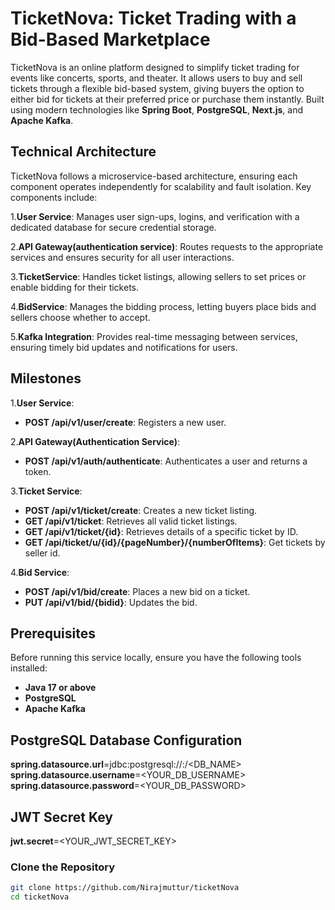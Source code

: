 
# TicketNova: Ticket Trading with a Bid-Based Marketplace

TicketNova is an online platform designed to simplify ticket trading for events like concerts, sports, and theater. It allows users to buy and sell tickets through a flexible bid-based system, giving buyers the option to either bid for tickets at their preferred price or purchase them instantly. Built using modern technologies like **Spring Boot**, **PostgreSQL**, **Next.js**, and **Apache Kafka**.

## Technical Architecture
TicketNova follows a microservice-based architecture, ensuring each component operates independently for scalability and fault isolation. Key components include:

1.**User Service**: Manages user sign-ups, logins, and verification with a dedicated database for secure credential storage.

2.**API Gateway(authentication service)**: Routes requests to the appropriate services and ensures security for all user interactions.

3.**TicketService**: Handles ticket listings, allowing sellers to set prices or enable bidding for their tickets.

4.**BidService**: Manages the bidding process, letting buyers place bids and sellers choose whether to accept.

5.**Kafka Integration**: Provides real-time messaging between services, ensuring timely bid updates and notifications for users. 

## Milestones
1.**User Service**: 
- **POST /api/v1/user/create**: Registers a new user.
  
2.**API Gateway(Authentication Service)**:
- **POST /api/v1/auth/authenticate**: Authenticates a user and returns a token.
  
3.**Ticket Service**: 
- **POST /api/v1/ticket/create**: Creates a new ticket listing.
- **GET /api/v1/ticket**: Retrieves all valid ticket listings.
- **GET /api/v1/ticket/{id}**: Retrieves details of a specific ticket by ID.
- **GET /api/ticket/u/{id}/{pageNumber}/{numberOfItems}**: Get tickets by seller id.
  
4.**Bid Service**: 
- **POST /api/v1/bid/create**: Places a new bid on a ticket.
- **PUT /api/v1/bid/{bidid}**: Updates the bid.

## Prerequisites
Before running this service locally, ensure you have the following tools installed:
- **Java 17 or above**
- **PostgreSQL**
- **Apache Kafka**

## PostgreSQL Database Configuration
**spring.datasource.url**=jdbc:postgresql://<HOST>:<PORT>/<DB_NAME>
**spring.datasource.username**=<YOUR_DB_USERNAME>
**spring.datasource.password**=<YOUR_DB_PASSWORD>

## JWT Secret Key
**jwt.secret**=<YOUR_JWT_SECRET_KEY>


### Clone the Repository

```bash
git clone https://github.com/Nirajmuttur/ticketNova
cd ticketNova


